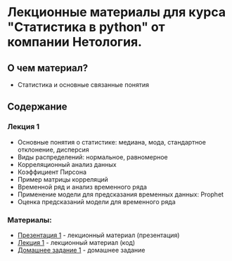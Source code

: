 

# Лекционные материалы для курса "Статистика в python" от компании Нетология.

## О чем материал?

* Статистика и основные связанные понятия

## Содержание

### Лекция 1

*  Основные понятия о статистике: медиана, мода, стандартное отклонение, дисперсия
*  Виды распределений: нормальное, равномерное
*  Корреляционный анализ данных
*  Коэффициент Пирсона
*  Пример матрицы корреляций
*  Временной ряд и анализ временного ряда
*  Применение модели для предсказания временных данных: Prophet
*  Оценка предсказаний модели для временного ряда


### Материалы:

*  [Презентация 1](https://github.com/yustinaivanova/netology_statistics/blob/master/presentation1.pdf) - лекционный материал (презентация)
*  [Лекция 1](https://github.com/yustinaivanova/netology_statistics/blob/master/lecture_1.ipynb) - лекционный материал (код)
*  [Домашнее задание 1](https://github.com/yustinaivanova/netology_statistics/blob/master/dz_1.ipynb) - домашнее задание
